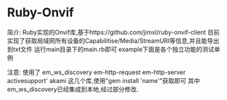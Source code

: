 Ruby-Onvif
==========

简介:
  Ruby实现的Onvif库,基于https://github.com/jimxl/ruby-onvif-client
  目前实现了获取局域网所有设备的Capabilitise/Media/StreamURI等信息,并且能导出到txt文件
  运行main目录下的main.rb即可
  example下面是各个独立功能的测试单例
  
注意:
  使用了
  em_ws_discovery
  em-http-request
  em-http-server
  activesupport'
  akami
  这几个库,使用"gem install 'name'"获取即可
  其中em_ws_discovery已经集成到本地,经过部分修改.

